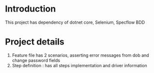 # Introduction 
This project has dependency of dotnet core, Selenium, Specflow BDD

# Project details
1. Feature file has 2 scenarios, asserting error messages from dob and change password fields
2. Step definition : has all steps implementation and driver information
